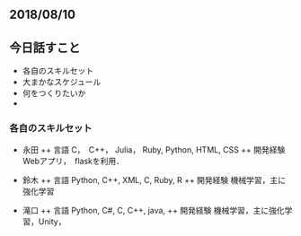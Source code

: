 
## 2018/08/10

## 今日話すこと
+ 各自のスキルセット
+ 大まかなスケジュール
+ 何をつくりたいか
+ 

### 各自のスキルセット
+ 永田
  ++ 言語
    C，　C++， Julia， Ruby, Python, HTML, CSS
  ++ 開発経験
    Webアプリ，　flaskを利用．

+ 鈴木
  ++ 言語
    Python, C++, XML, C, Ruby, R
  ++ 開発経験
   機械学習，主に強化学習

+ 滝口
  ++ 言語
Python, C#, C, C++, java,
  ++ 開発経験
    機械学習，主に強化学習，Unity，
